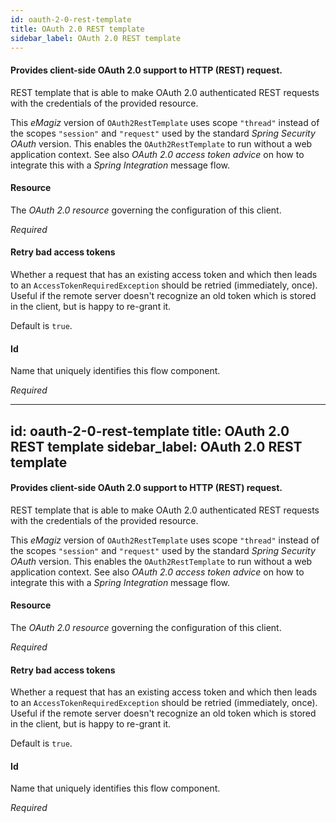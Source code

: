 ```yaml
---
id: oauth-2-0-rest-template
title: OAuth 2.0 REST template
sidebar_label: OAuth 2.0 REST template
---
```

#### Provides client-side OAuth 2.0 support to HTTP (REST) request.
REST template that is able to make OAuth 2.0 authenticated REST requests with the credentials of the provided resource.

This <i>eMagiz</i> version of <code>OAuth2RestTemplate</code> uses scope <code>"thread"</code> instead of the scopes <code>"session"</code> and <code>"request"</code> used by the standard <i>Spring Security OAuth</i> version. This enables the <code>OAuth2RestTemplate</code> to run without a web application context. See also <i>OAuth 2.0 access token advice</i> on how to integrate this with a <i>Spring Integration</i> message flow.

#### Resource
The <i>OAuth 2.0 resource</i> governing the configuration of this client.

<i>Required</i>

#### Retry bad access tokens
Whether a request that has an existing access token and which then leads to an <code>AccessTokenRequiredException</code> should be retried (immediately, once). Useful if the remote server doesn't recognize an old token which is stored in the client, but is happy to re-grant it.

Default is <code>true</code>.

#### Id
Name that uniquely identifies this flow component.

<i>Required</i>

---
id: oauth-2-0-rest-template
title: OAuth 2.0 REST template
sidebar_label: OAuth 2.0 REST template
---
#### Provides client-side OAuth 2.0 support to HTTP (REST) request.
REST template that is able to make OAuth 2.0 authenticated REST requests with the credentials of the provided resource.

This <i>eMagiz</i> version of <code>OAuth2RestTemplate</code> uses scope <code>"thread"</code> instead of the scopes <code>"session"</code> and <code>"request"</code> used by the standard <i>Spring Security OAuth</i> version. This enables the <code>OAuth2RestTemplate</code> to run without a web application context. See also <i>OAuth 2.0 access token advice</i> on how to integrate this with a <i>Spring Integration</i> message flow.

#### Resource
The <i>OAuth 2.0 resource</i> governing the configuration of this client.

<i>Required</i>

#### Retry bad access tokens
Whether a request that has an existing access token and which then leads to an <code>AccessTokenRequiredException</code> should be retried (immediately, once). Useful if the remote server doesn't recognize an old token which is stored in the client, but is happy to re-grant it.

Default is <code>true</code>.

#### Id
Name that uniquely identifies this flow component.

<i>Required</i>

